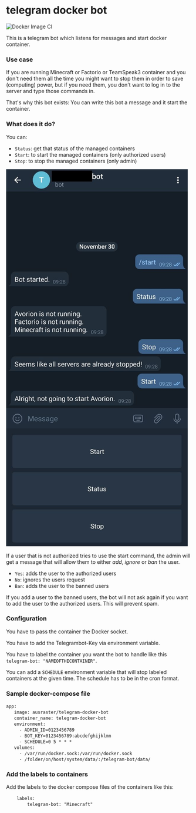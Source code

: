 # telegram docker bot

![Docker Image CI](https://github.com/TobiMichael96/telegram-docker-bot/workflows/Docker%20Image%20CI/badge.svg?branch=master)

This is a telegram bot which listens for messages and start docker container.

### Use case

If you are running Minecraft or Factorio or TeamSpeak3 container and you don't need them
all the time you might want to stop them in order to save (computing) power, but if you
need them, you don't want to log in to the server and type those commands in.

That's why this bot exists: You can write this bot a message and it start the container.

### What does it do?

You can:
* `Status`: get that status of the managed containers
* `Start`: to start the managed containers (only authorized users)
* `Stop`: to stop the managed containers (only admin)

![Screenshot 1](screenshot_1.jpg "screenshot basic usage")

If a user that is not authorized tries to use the start command, the admin
will get a message that will allow them to either *add*, *ignore* or *ban* the
user.
* `Yes`: adds the user to the authorized users
* `No`: ignores the users request
* `Ban`: adds the user to the banned users

If you add a user to the banned users, the bot will not ask again if you
want to add the user to the authorized users. This will prevent spam.

### Configuration

You have to pass the container the Docker socket.

You have to add the Telegrambot-Key via environment variable.

You have to label the container you want the bot to handle like this
`telegram-bot: "NAMEOFTHECONTAINER"`.

You can add a `SCHEDULE` environment variable that will stop labeled containers 
at the given time. The schedule has to be in the cron format.

### Sample docker-compose file

```
app:
   image: ausraster/telegram-docker-bot
   container_name: telegram-docker-bot
   environment:
     - ADMIN_ID=0123456789
     - BOT_KEY=0123456789:abcdefghijklmn
     - SCHEDULE=0 5 * * *
   volumes:
     - /var/run/docker.sock:/var/run/docker.sock
     - /folder/on/host/system/data/:/telegram-bot/data/
```

### Add the labels to containers

Add the labels to the docker compose files of the containers like this:
```
    labels:
        telegram-bot: "Minecraft"
```